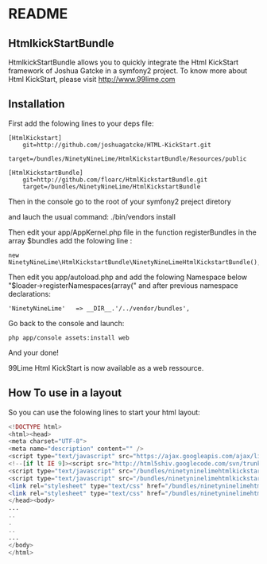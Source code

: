 README
======

HtmlkickStartBundle
-------------------

HtmlkickStartBundle allows you to quickly integrate the Html KickStart framework of Joshua Gatcke in a symfony2 project.
To know more about Html KickStart, please visit http://www.99lime.com


Installation
------------

First add the folowing lines to your deps file:


    [HtmlKickstart]
        git=http://github.com/joshuagatcke/HTML-KickStart.git
        target=/bundles/NinetyNineLime/HtmlKickstartBundle/Resources/public

    [HtmlKickstartBundle]
        git=http://github.com/floarc/HtmlKickstartBundle.git
        target=/bundles/NinetyNineLime/HtmlKickstartBundle
    
Then in the console go to the root of your symfony2 preject diretory

and lauch the usual command:
    ./bin/vendors install


Then edit your app/AppKernel.php file in the function registerBundles in the array $bundles add the folowing line :

    new NinetyNineLime\HtmlKickstartBundle\NinetyNineLimeHtmlKickstartBundle(),


Then edit you app/autoload.php and add the folowing Namespace below "$loader->registerNamespaces(array(" and after previous namespace declarations:

    'NinetyNineLime'   => __DIR__.'/../vendor/bundles',


Go back to the console and launch:

    php app/console assets:install web

And your done!


99Lime Html KickStart is now available as a web ressource.


How To use in a layout
----------------------


So you can use the folowing lines to start your html layout:

``` php
<!DOCTYPE html>
<html><head>
<meta charset="UTF-8">
<meta name="description" content="" />
<script type="text/javascript" src="https://ajax.googleapis.com/ajax/libs/jquery/1.6.4/jquery.min.js"></script>
<!--[if lt IE 9]><script src="http://html5shiv.googlecode.com/svn/trunk/html5.js"></script><![endif]-->
<script type="text/javascript" src="/bundles/ninetyninelimehtmlkickstart/js/prettify.js"></script>                                   <!-- PRETTIFY -->
<script type="text/javascript" src="/bundles/ninetyninelimehtmlkickstart/js/kickstart.js"></script>                                  <!-- KICKSTART -->
<link rel="stylesheet" type="text/css" href="/bundles/ninetyninelimehtmlkickstart/css/kickstart.css" media="all" />                  <!-- KICKSTART -->
<link rel="stylesheet" type="text/css" href="/bundles/ninetyninelimehtmlkickstart/style.css" media="all" />                          <!-- CUSTOM STYLES -->
</head><body>
...
..
.
..
...
</body>
</html>
```